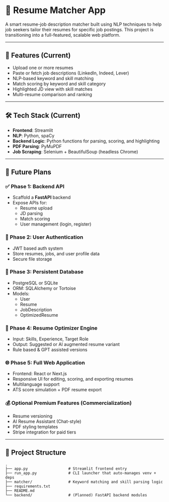 # 📄 Resume Matcher App

A smart resume-job description matcher built using NLP techniques to help job seekers tailor their resumes for specific job postings. 
This project is transitioning into a full-featured, scalable web platform.

---

## 🚀 Features (Current)
- Upload one or more resumes
- Paste or fetch job descriptions (LinkedIn, Indeed, Lever)
- NLP-based keyword and skill matching
- Match scoring by keyword and skill category
- Highlighted JD view with skill matches
- Multi-resume comparison and ranking

---

## 🛠️ Tech Stack (Current)
- **Frontend**: Streamlit
- **NLP**: Python, spaCy
- **Backend Logic**: Python functions for parsing, scoring, and highlighting
- **PDF Parsing**: PyMuPDF
- **Job Scraping**: Selenium + BeautifulSoup (headless Chrome)

---

## 🔮 Future Plans

### ✅ Phase 1: Backend API
- Scaffold a **FastAPI** backend
- Expose APIs for:
  - Resume upload
  - JD parsing
  - Match scoring
  - User management (login, register)

### 🔐 Phase 2: User Authentication
- JWT based auth system
- Store resumes, jobs, and user profile data
- Secure file storage

### 💾 Phase 3: Persistent Database
- PostgreSQL or SQLite
- ORM: SQLAlchemy or Tortoise
- Models:
  - User
  - Resume
  - JobDescription
  - OptimizedResume

### 🧠 Phase 4: Resume Optimizer Engine
- Input: Skills, Experience, Target Role
- Output: Suggested or AI augmented resume variant
- Rule based & GPT assisted versions

### 🌐 Phase 5: Full Web Application
- Frontend: React or Next.js
- Responsive UI for editing, scoring, and exporting resumes
- Multilanguage support
- ATS score simulation + PDF resume export

### 💰 Optional Premium Features (Commercialization)
- Resume versioning
- AI Resume Assistant (Chat-style)
- PDF styling templates
- Stripe integration for paid tiers

---

## 📁 Project Structure
```
.
├── app.py                  # Streamlit frontend entry
├── run_app.py              # CLI launcher that auto-manages venv + deps
├── matcher/                # Keyword matching and skill parsing logic
├── requirements.txt
├── README.md
└── backend/                # (Planned) FastAPI backend modules
```